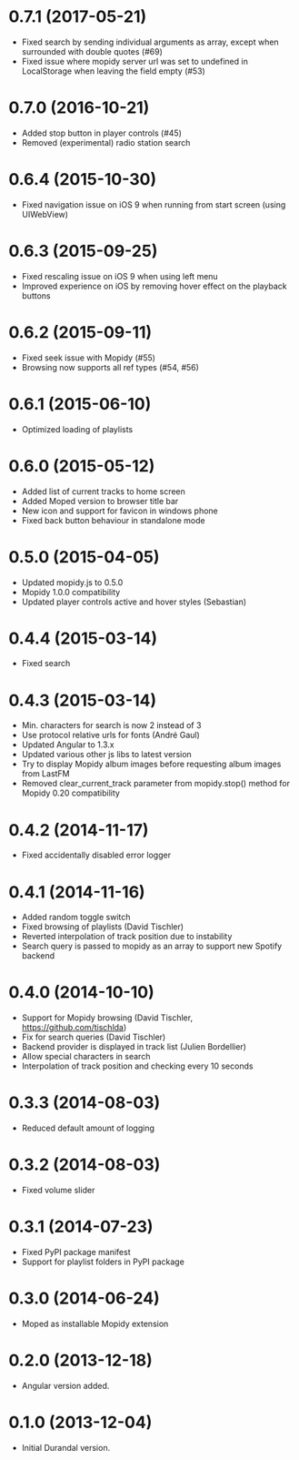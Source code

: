 # 0.7.1 (2017-05-21)

- Fixed search by sending individual arguments as array, except when surrounded with double quotes (#69)
- Fixed issue where mopidy server url was set to undefined in LocalStorage when leaving the field empty (#53)

# 0.7.0 (2016-10-21)

- Added stop button in player controls (#45)
- Removed (experimental) radio station search

# 0.6.4 (2015-10-30)

- Fixed navigation issue on iOS 9 when running from start screen (using UIWebView)

# 0.6.3 (2015-09-25)

- Fixed rescaling issue on iOS 9 when using left menu
- Improved experience on iOS by removing hover effect on the playback buttons

# 0.6.2 (2015-09-11)

- Fixed seek issue with Mopidy (#55)
- Browsing now supports all ref types (#54, #56)

# 0.6.1 (2015-06-10)

- Optimized loading of playlists

# 0.6.0 (2015-05-12)

- Added list of current tracks to home screen
- Added Moped version to browser title bar
- New icon and support for favicon in windows phone
- Fixed back button behaviour in standalone mode

# 0.5.0 (2015-04-05)

- Updated mopidy.js to 0.5.0
- Mopidy 1.0.0 compatibility
- Updated player controls active and hover styles (Sebastian) 

# 0.4.4 (2015-03-14)

- Fixed search

# 0.4.3 (2015-03-14)

- Min. characters for search is now 2 instead of 3
- Use protocol relative urls for fonts (André Gaul)
- Updated Angular to 1.3.x
- Updated various other js libs to latest version
- Try to display Mopidy album images before requesting album images from LastFM
- Removed clear_current_track parameter from mopidy.stop() method for Mopidy 0.20 compatibility

# 0.4.2 (2014-11-17)

- Fixed accidentally disabled error logger

# 0.4.1 (2014-11-16)

- Added random toggle switch
- Fixed browsing of playlists (David Tischler)
- Reverted interpolation of track position due to instability
- Search query is passed to mopidy as an array to support new Spotify backend

# 0.4.0 (2014-10-10)

- Support for Mopidy browsing (David Tischler, https://github.com/tischlda)
- Fix for search queries (David Tischler)
- Backend provider is displayed in track list (Julien Bordellier)
- Allow special characters in search
- Interpolation of track position and checking every 10 seconds

# 0.3.3 (2014-08-03)

- Reduced default amount of logging

# 0.3.2 (2014-08-03)

- Fixed volume slider

# 0.3.1 (2014-07-23)

- Fixed PyPI package manifest
- Support for playlist folders in PyPI package

# 0.3.0 (2014-06-24)

- Moped as installable Mopidy extension

# 0.2.0 (2013-12-18)

- Angular version added.

# 0.1.0 (2013-12-04)

- Initial Durandal version.

